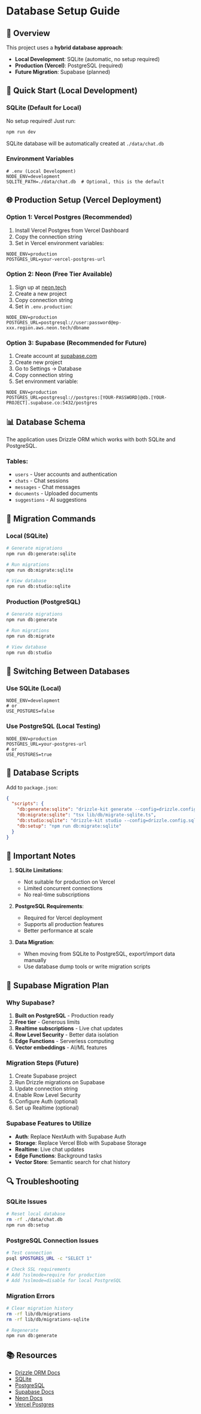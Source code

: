 # Database Setup Guide

## 🎯 Overview

This project uses a **hybrid database approach**:
- **Local Development**: SQLite (automatic, no setup required)
- **Production (Vercel)**: PostgreSQL (required)
- **Future Migration**: Supabase (planned)

## 🚀 Quick Start (Local Development)

### SQLite (Default for Local)

No setup required! Just run:

```bash
npm run dev
```

SQLite database will be automatically created at `./data/chat.db`

### Environment Variables

```env
# .env (Local Development)
NODE_ENV=development
SQLITE_PATH=./data/chat.db  # Optional, this is the default
```

## 🌐 Production Setup (Vercel Deployment)

### Option 1: Vercel Postgres (Recommended)

1. Install Vercel Postgres from Vercel Dashboard
2. Copy the connection string
3. Set in Vercel environment variables:

```env
NODE_ENV=production
POSTGRES_URL=your-vercel-postgres-url
```

### Option 2: Neon (Free Tier Available)

1. Sign up at [neon.tech](https://neon.tech)
2. Create a new project
3. Copy connection string
4. Set in `.env.production`:

```env
NODE_ENV=production
POSTGRES_URL=postgresql://user:password@ep-xxx.region.aws.neon.tech/dbname
```

### Option 3: Supabase (Recommended for Future)

1. Create account at [supabase.com](https://supabase.com)
2. Create new project
3. Go to Settings → Database
4. Copy connection string
5. Set environment variable:

```env
NODE_ENV=production
POSTGRES_URL=postgresql://postgres:[YOUR-PASSWORD]@db.[YOUR-PROJECT].supabase.co:5432/postgres
```

## 📊 Database Schema

The application uses Drizzle ORM which works with both SQLite and PostgreSQL.

### Tables:
- `users` - User accounts and authentication
- `chats` - Chat sessions
- `messages` - Chat messages
- `documents` - Uploaded documents
- `suggestions` - AI suggestions

## 🔄 Migration Commands

### Local (SQLite)
```bash
# Generate migrations
npm run db:generate:sqlite

# Run migrations
npm run db:migrate:sqlite

# View database
npm run db:studio:sqlite
```

### Production (PostgreSQL)
```bash
# Generate migrations
npm run db:generate

# Run migrations
npm run db:migrate

# View database
npm run db:studio
```

## 🔧 Switching Between Databases

### Use SQLite (Local)
```env
NODE_ENV=development
# or
USE_POSTGRES=false
```

### Use PostgreSQL (Local Testing)
```env
NODE_ENV=production
POSTGRES_URL=your-postgres-url
# or
USE_POSTGRES=true
```

## 📝 Database Scripts

Add to `package.json`:

```json
{
  "scripts": {
    "db:generate:sqlite": "drizzle-kit generate --config=drizzle.config.sqlite.ts",
    "db:migrate:sqlite": "tsx lib/db/migrate-sqlite.ts",
    "db:studio:sqlite": "drizzle-kit studio --config=drizzle.config.sqlite.ts",
    "db:setup": "npm run db:migrate:sqlite"
  }
}
```

## 🚨 Important Notes

1. **SQLite Limitations**:
   - Not suitable for production on Vercel
   - Limited concurrent connections
   - No real-time subscriptions

2. **PostgreSQL Requirements**:
   - Required for Vercel deployment
   - Supports all production features
   - Better performance at scale

3. **Data Migration**:
   - When moving from SQLite to PostgreSQL, export/import data manually
   - Use database dump tools or write migration scripts

## 🎯 Supabase Migration Plan

### Why Supabase?

1. **Built on PostgreSQL** - Production ready
2. **Free tier** - Generous limits
3. **Realtime subscriptions** - Live chat updates
4. **Row Level Security** - Better data isolation
5. **Edge Functions** - Serverless computing
6. **Vector embeddings** - AI/ML features

### Migration Steps (Future)

1. Create Supabase project
2. Run Drizzle migrations on Supabase
3. Update connection string
4. Enable Row Level Security
5. Configure Auth (optional)
6. Set up Realtime (optional)

### Supabase Features to Utilize

- **Auth**: Replace NextAuth with Supabase Auth
- **Storage**: Replace Vercel Blob with Supabase Storage
- **Realtime**: Live chat updates
- **Edge Functions**: Background tasks
- **Vector Store**: Semantic search for chat history

## 🔍 Troubleshooting

### SQLite Issues
```bash
# Reset local database
rm -rf ./data/chat.db
npm run db:setup
```

### PostgreSQL Connection Issues
```bash
# Test connection
psql $POSTGRES_URL -c "SELECT 1"

# Check SSL requirements
# Add ?sslmode=require for production
# Add ?sslmode=disable for local PostgreSQL
```

### Migration Errors
```bash
# Clear migration history
rm -rf lib/db/migrations
rm -rf lib/db/migrations-sqlite

# Regenerate
npm run db:generate
```

## 📚 Resources

- [Drizzle ORM Docs](https://orm.drizzle.team)
- [SQLite](https://www.sqlite.org)
- [PostgreSQL](https://www.postgresql.org)
- [Supabase Docs](https://supabase.com/docs)
- [Neon Docs](https://neon.tech/docs)
- [Vercel Postgres](https://vercel.com/docs/storage/vercel-postgres)